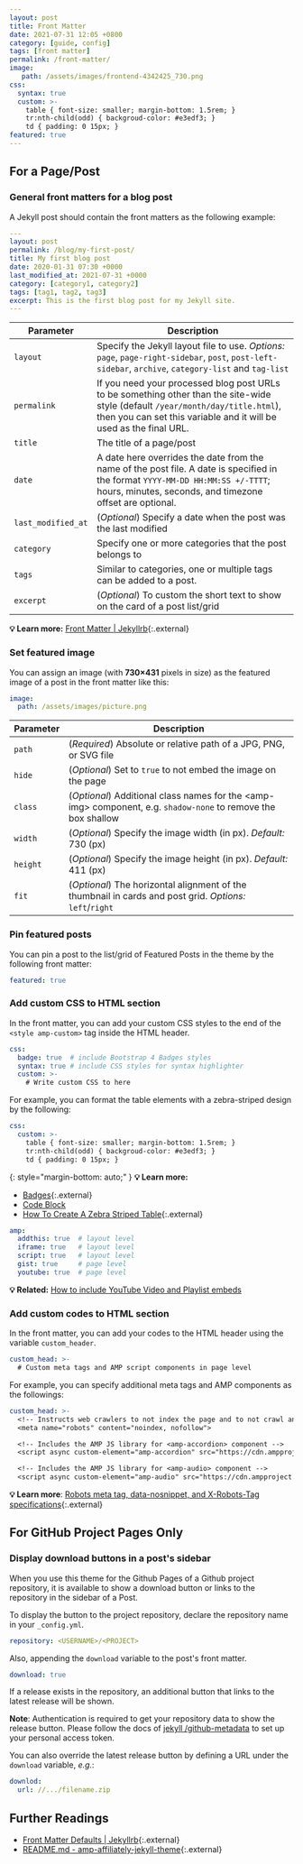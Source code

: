 ```yaml
---
layout: post
title: Front Matter
date: 2021-07-31 12:05 +0800
category: [guide, config]
tags: [front matter]
permalink: /front-matter/
image: 
   path: /assets/images/frontend-4342425_730.png
css:
  syntax: true
  custom: >-
    table { font-size: smaller; margin-bottom: 1.5rem; }
    tr:nth-child(odd) { backgroud-color: #e3edf3; }
    td { padding: 0 15px; }
featured: true
---
```


## For a Page/Post

### General front matters for a blog post

A Jekyll post should contain the front matters as the following example:

```yaml
---
layout: post
permalink: /blog/my-first-post/
title: My first blog post
date: 2020-01-31 07:30 +0000
last_modified_at: 2021-07-31 +0000
category: [category1, category2]
tags: [tag1, tag2, tag3]
excerpt: This is the first blog post for my Jekyll site.
---
```

| Parameter          | Description                                                          |
| ------------------ | ---------------------------------------------------------------------|
| `layout`           | Specify the Jekyll layout file to use. _Options:_ `page`, `page-right-sidebar`, `post`, `post-left-sidebar`, `archive`, `category-list` and `tag-list`  |
| `permalink`        | If you need your processed blog post URLs to be something other than the site-wide style (default `/year/month/day/title.html`), then you can set this variable and it will be used as the final URL. |
| `title`            | The title of a page/post                                             |
| `date`             | A date here overrides the date from the name of the post file. A date is specified in the format `YYYY-MM-DD HH:MM:SS +/-TTTT`; hours, minutes, seconds, and timezone offset are optional. |
| `last_modified_at` | (_Optional_) Specify a date when the post was the last modified      |
| `category`         | Specify one or more categories that the post belongs to              |
| `tags`             | Similar to categories, one or multiple tags can be added to a post.  |
| `excerpt`          | (_Optional_) To custom the short text to show on the card of a post list/grid     |

**💡 Learn more:** [Front Matter \| Jekyllrb](https://jekyllrb.com/docs/front-matter/ "Official Jekyll Documentation"){:.external}

### Set featured image

You can assign an image (with **730×431** pixels in size) as the featured image of a post in the front matter like this:

```yaml
image:
  path: /assets/images/picture.png
```

| Parameter | Description                                                                                                 |
| --------- | ----------------------------------------------------------------------------------------------------------- |
| `path`    | (_Required_) Absolute or relative path of a JPG, PNG, or SVG file                                           |
| `hide`    | (_Optional_) Set to `true` to not embed the image on the page                                               |
| `class`   | (_Optional_) Additional class names for the &lt;amp-img&gt; component, e.g. `shadow-none` to remove the box shallow  |
| `width`   | (_Optional_) Specify the image width (in px). _Default:_ 730 (px)                                           |
| `height`  | (_Optional_) Specify the image height (in px). _Default:_ 411 (px)                                          |
| `fit`     | (_Optional_) The horizontal alignment of the thumbnail in cards and post grid. _Options:_ `left`/`right`    |

### Pin featured posts

You can pin a post to the list/grid of Featured Posts in the theme by the following front matter:

```yaml
featured: true
```

### Add custom CSS to HTML <head> section

In the front matter, you can add your custom CSS styles to the end of the `<style amp-custom>` tag inside the HTML header.

```yaml
css:
  badge: true  # include Bootstrap 4 Badges styles
  syntax: true # include CSS styles for syntax highlighter
  custom: >-
    # Write custom CSS to here
```

For example, you can format the table elements with a zebra-striped design by the following:

```yaml
css:
  custom: >-
    table { font-size: smaller; margin-bottom: 1.5rem; }
    tr:nth-child(odd) { backgroud-color: #e3edf3; }
    td { padding: 0 15px; }
```

{: style="margin-bottom: auto;" }
**💡 Learn more:**

- [Badges](https://getbootstrap.com/docs/4.0/components/badge/ "Bootstrap 4"){:.external}
- [Code Block](/code/ "AMP Affiliately Jekyll Theme")
- [How To Create A Zebra Striped Table](https://www.w3schools.com/howto/howto_css_table_zebra.asp "W3Schools"){:.external}

```yaml
amp:
  addthis: true  # layout level
  iframe: true   # layout level
  script: true   # layout level
  gist: true     # page level
  youtube: true  # page level
```

**💡 Related:** [How to include YouTube Video and Playlist embeds](/amp-affiliately-jekyll-theme/media/#video  "AMP Affiliately Jekyll Theme")

### Add custom codes to HTML <head> section

In the front matter, you can add your codes to the HTML header using the variable `custom_header`.

```yaml
custom_head: >-
  # Custom meta tags and AMP script components in page level
```

For example, you can specify additional meta tags and AMP components as the followings:

```yaml
custom_head: >-
  <!-- Instructs web crawlers to not index the page and to not crawl any of the links on the page -->
  <meta name="robots" content="noindex, nofollow">

  <!-- Includes the AMP JS library for <amp-accordion> component -->
  <script async custom-element="amp-accordion" src="https://cdn.ampproject.org/v0/amp-accordion-0.1.js"></script>

  <!-- Includes the AMP JS library for <amp-audio> component -->
  <script async custom-element="amp-audio" src="https://cdn.ampproject.org/v0/amp-audio-0.1.js"></script>
```

**💡 Learn more**: [Robots meta tag, data-nosnippet, and X-Robots-Tag specifications](https://developers.google.com/search/docs/advanced/robots/robots_meta_tag "Google Search Central"){:.external}

## For GitHub Project Pages Only

### Display download buttons in a post's sidebar

When you use this theme for the Github Pages of a Github project repository, it is available to show a download button or links to the repository in the sidebar of a Post.

To display the button to the project repository, declare the repository name in your `_config.yml`.

```yaml
repository: <USERNAME>/<PROJECT>
```

Also, appending the `download` variable to the post's front matter.

```yaml
download: true
```

If a release exists in the repository, an additional button that links to the latest release will be shown.

**Note**: Authentication is required to get your repository data to show the release button. Please follow the docs of [jekyll
/github-metadata](https://github.com/jekyll/github-metadata/blob/master/docs/authentication.md) to set up your personal access token.

You can also override the latest release button by defining a URL under the `download` variable, _e.g._:

```yaml
downlod:
  url: //.../filename.zip
```

## Further Readings

- [Front Matter Defaults \| Jekyllrb](https://jekyllrb.com/docs/configuration/front-matter-defaults/ "Official Jekyll Documentation"){:.external}
- [README.md - amp-affiliately-jekyll-theme](https://github.com/chriskyfung/amp-affiliately-jekyll-theme/blob/master/README.md "GitHub"){:.external}
